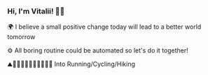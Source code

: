 ### Hi, I'm Vitalii! 👋🏻

🌍 I believe a small positive change today will lead to a better world tomorrow

⚙️ All boring routine could be automated so let's do it together! 

<!--🔭 Currently working on a part of Sportsbook on https://fanteam.com/ -->
<!--🌱 Learning OOA/D, "gang-of-four" and GRASP design patterns  -->

⛰🌳🌲🌴🏃‍♂️🚴🧘‍♂️🥾🎒 Into Running/Cycling/Hiking



<!--
**mandelbroo/mandelbroo** is a ✨ _special_ ✨ repository because its `README.md` (this file) appears on your GitHub profile.

Here are some ideas to get you started:

- 🔭 I’m currently working on ...
- 🌱 I’m currently learning ...
- 👯 I’m looking to collaborate on ...
- 🤔 I’m looking for help with ...
- 💬 Ask me about ...
- 📫 How to reach me: ...
- 😄 Pronouns: ...
- ⚡ Fun fact: ...
-->

